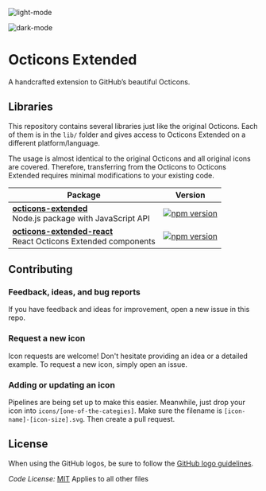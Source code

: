 
![light-mode](https://user-images.githubusercontent.com/16908811/189388116-76fdda7f-ca1c-4b39-800e-272a8c985975.png#gh-light-mode-only)

![dark-mode](https://user-images.githubusercontent.com/16908811/189388072-c2687f9e-a2bb-4d5b-b14f-ad9bc74a1036.png#gh-dark-mode-only)

# Octicons Extended

A handcrafted extension to GitHub’s beautiful Octicons.

## Libraries

This repository contains several libraries just like the original Octicons. Each of them is in the `lib/` folder and gives access to Octicons Extended on a different platform/language.

The usage is almost identical to the original Octicons and all original icons are covered. Therefore, transferring from the Octicons to Octicons Extended requires minimal modifications to your existing code. 

| Package                                                                              | Version                                                                                                                         |
| ------------------------------------------------------------------------------------ | ------------------------------------------------------------------------------------------------------------------------------- |
| **[octicons-extended](/libs/octicons_extended_node)** <br />Node.js package with JavaScript API | [![npm version](https://img.shields.io/npm/v/octicons-extended.svg)](https://www.npmjs.org/package/octicons-extended)             |
| **[octicons-extended-react](/libs/octicons_extended_react)** <br />React Octicons Extended components    | [![npm version](https://img.shields.io/npm/v/octicons-extended-react.svg)](https://www.npmjs.org/package/octicons-extended-react) |

## Contributing

### Feedback, ideas, and bug reports

If you have feedback and ideas for improvement, open a new issue in this repo.

### Request a new icon

Icon requests are welcome! Don't hesitate providing an idea or a detailed example. To request a new icon, simply open an issue. 

### Adding or updating an icon

Pipelines are being set up to make this easier. Meanwhile, just drop your icon into `icons/[one-of-the-categies]`. Make sure the filename is `[icon-name]-[icon-size].svg`. Then create a pull request.  

## License

When using the GitHub logos, be sure to follow the [GitHub logo guidelines](https://github.com/logos).

_Code License:_ [MIT](./LICENSE)
Applies to all other files
